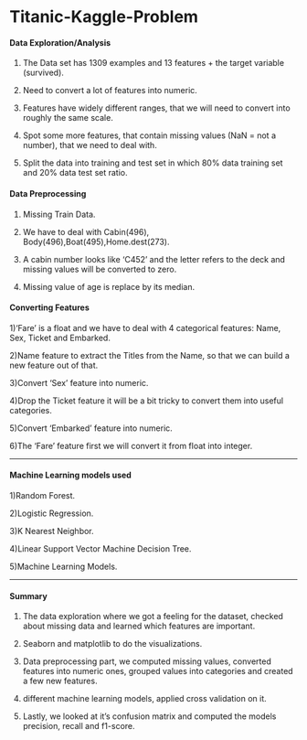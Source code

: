 # Titanic-Kaggle-Problem


#### Data Exploration/Analysis

1) The Data set has 1309 examples and 13 features + the target variable (survived).

2) Need to convert a lot of features into numeric.

3) Features have widely different ranges, that we will need to convert into roughly the same scale.

4) Spot some more features, that contain missing values (NaN = not a number), that we need to deal with.

5) Split the data into training and test set in which 80% data training set and 20% data test set ratio.



#### Data Preprocessing

1) Missing Train Data.

2) We have to deal with Cabin(496), Body(496),Boat(495),Home.dest(273).

3) A cabin number looks like ‘C452’ and the letter refers to the deck and missing values will be converted to zero.

4) Missing value of age is replace by its median.

#### Converting Features

1)‘Fare’ is a float and we have to deal with 4 categorical features: Name, Sex, Ticket and Embarked.

2)Name feature to extract the Titles from the Name, so that we can build a new feature out of that.

3)Convert ‘Sex’ feature into numeric.

4)Drop the Ticket feature it will be a bit tricky to convert them into useful categories.

5)Convert ‘Embarked’ feature into numeric.

6)The ‘Fare’ feature first we will convert it from float into integer.
 <hr>

#### Machine Learning models used

1)Random Forest.

2)Logistic Regression.

3)K Nearest Neighbor.

4)Linear Support Vector Machine Decision Tree.

5)Machine Learning Models.

<hr>
      
#### Summary
 
1) The data exploration where we got a feeling for the dataset, checked about missing data and learned which features are important.

2) Seaborn and matplotlib to do the visualizations.

3) Data preprocessing part, we computed missing values, converted features into numeric ones, grouped values into categories 
and created a few new features.

4) different machine learning models, applied cross validation on it.

5) Lastly, we looked at it’s confusion matrix and computed the models precision, recall and f1-score.
